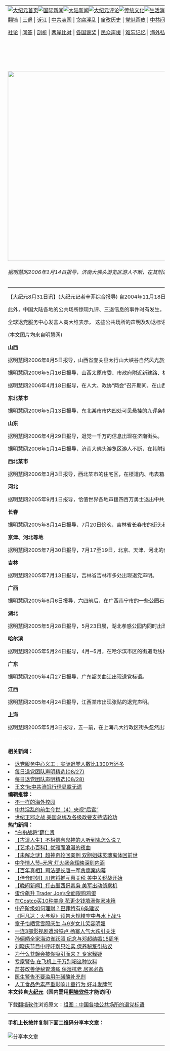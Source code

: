 <a name="1" id="1" target="_blank"></a><span id="1"></span>
<table align=center border="0"><tr><td colspan="2" VALIGN=TOP><a href="https://github.com/1992513/djy/blob/master/gb/nf1351518.md#1"><img src="https://raw.githubusercontent.com/1992513/www/master/t/djy/1.jpg" title="大纪元首页" alt="大纪元首页"></a><a href="https://github.com/1992513/djy/blob/master/gb/n24hr.md#1"><img src="https://raw.githubusercontent.com/1992513/www/master/t/djy/3.jpg" title="国际新闻" alt="国际新闻"></a><a href="https://github.com/1992513/djy/blob/master/gb/nsc413.md#1"><img src="https://raw.githubusercontent.com/1992513/www/master/t/djy/4.jpg" title="大陆新闻" alt="大陆新闻"></a><a href="https://github.com/1992513/djy/blob/master/gb/news392.md#1"><img src="https://raw.githubusercontent.com/1992513/www/master/t/djy/5.jpg" title="大纪元评论" alt="大纪元评论"></a><a href="https://github.com/1992513/djy/blob/master/gb/news2007.md#1"><img src="https://raw.githubusercontent.com/1992513/www/master/t/djy/6.jpg" title="传统文化" alt="传统文化"></a><a href="https://github.com/1992513/djy/blob/master/gb/news2008.md#1"><img src="https://raw.githubusercontent.com/1992513/www/master/t/djy/7.jpg" title="生活消费" alt="生活消费"></a><a href="https://github.com/1992513/djy/blob/master/gb/ncyule.md#1"><img src="https://raw.githubusercontent.com/1992513/www/master/t/djy/8.jpg" title="娱乐休闲" alt="娱乐休闲"></a><a href="https://github.com/1992513/djy/blob/master/gb/nsc1002.md#1"><img src="https://raw.githubusercontent.com/1992513/www/master/t/djy/9.jpg" title="健康" alt="健康"></a><a href="https://github.com/1992513/djy/blob/master/gb/nf6092.md#1"><img src="https://raw.githubusercontent.com/1992513/www/master/t/djy/10a.jpg" title="独家" alt="独家"></a><a href="https://github.com/1992513/djy/blob/master/gb/nf4514.md#1"><img src="https://raw.githubusercontent.com/1992513/www/master/t/djy/12a.jpg" title="头条要闻" alt="头条要闻"></a></td></tr>
<tr><td colspan="2" VALIGN=TOP><a target="_blank" href="https://github.com/1992513/www/blob/master/README.md?zsrh#1">翻墙</a> | <a target="_blank" href="https://github.com/1992513/djy/blob/master/gb/nf5657.md#1">三退</a> | <a target="_blank" href="https://github.com/1992513/djy/blob/master/gb/nf6124.md#1">诉江</a> | <a target="_blank" href="https://github.com/1992513/djy/blob/master/gb/nf1176117.md#1">中共卖国</a> | <a target="_blank" href="https://github.com/1992513/djy/blob/master/gb/nf5773.md#1">贪腐淫乱</a> | <a target="_blank" href="https://github.com/1992513/djy/blob/master/gb/nf1176115.md#1">窜改历史</a> | <a target="_blank" href="https://github.com/1992513/djy/blob/master/gb/nf1176107.md#1">党魁画皮</a> | <a target="_blank" href="https://github.com/1992513/djy/blob/master/gb/nf1320400.md#1">中共间谍</a> | <a target="_blank" href="https://github.com/1992513/djy/blob/master/gb/nf1176114.md#1">破坏传统</a> | <a target="_blank" href="https://github.com/1992513/ntdtv/blob/master/gb/prog447_1.md#1">恶贯满盈</a> | <a target="_blank" href="https://github.com/1992513/djy/blob/master/gb/ncid278.md#1">人权</a> | <a target="_blank" href="https://github.com/1992513/djy/blob/master/gb/nf1176111.md#1">迫害</a> | <a target="_blank" href="https://gitlab.com/szzdlab/mh-qikan/blob/master/README.md#1">期刊</a> | <a target="_blank" href="https://github.com/1992513/djy/blob/master/gb/nf5562.md#1">伪火</a></p><p><a target="_blank" href="https://github.com/1992513/djy/blob/master/gb/9p.md#1">社论</a> | <a target="_blank" href="https://github.com/1992513/djy/blob/master/gb/nf4378.md#1">问答</a> | <a target="_blank" href="https://github.com/1992513/djy/blob/master/gb/nf5792.md#1">剖析</a> | <a target="_blank" href="https://github.com/1992513/djy/blob/master/gb/nf5735.md#1">两岸比对</a> | <a target="_blank" href="https://github.com/1992513/djy/blob/master/gb/nf6119.md#1">各国褒奖</a> | <a target="_blank" href="https://github.com/1992513/djy/blob/master/gb/nf6120.md#1">民众声援</a> | <a target="_blank" href="https://github.com/1992513/djy/blob/master/gb/nf1188594.md#1">难忘记忆</a> | <a target="_blank" href="https://github.com/1992513/djy/blob/master/gb/nf3180.md#1">海外弘传</a> | <a target="_blank" href="https://github.com/1992513/djy/blob/master/gb/nf5410.md#1">万人上访</a> | <a target="_blank" href="https://github.com/1992513/www/blob/master/README.md?zsrh#1">平台首页</a> | <a target="_blank" href="https://github.com/1992513/djy/blob/master/gb/nf4386.md#1">支持</a> | <a target="_blank" href="https://github.com/1992513/djy/blob/master/gb/nf4389.md#1">真相</a> | <a target="_blank" href="https://github.com/1992513/djy/blob/master/gb/nf5790.md#1">圣缘</a> | <a target="_blank" href="https://github.com/1992513/djy/blob/master/gb/nf4786.md#1">神韵</a></td></tr>
<tr><td VALIGN=TOP width="626"><h2 align=center>组图：中国各地公共场所的退党标语</h2>
<img width="600" src="https://i.epochtimes.com/assets/uploads/2006/08/608301243471550-397x595.jpg" />
<h6>据明慧网2006年1月14日报导，济南大佛头游览区游人不断，在其附近有多处大石头上用红瓷漆涂写的“世界需要真善忍 法轮大法好 莫信电视谎言”、“快看九评 天灭中共”等大幅标语，有的存在有一年之久了。(图片来源：明慧网)
</h6>
<hr>
	<p>【大纪元8月31日讯】(大纪元记者辛菲综合报导) 自2004年11月18日《九评共产党》引发三退大潮以来，目前已有一千三百万中国人在大纪元网站上公开声明退出中共及其附属组织。由于网络封锁等各种条件的限制，还有更多的大陆民众将“三退”声明贴在布告栏、车站牌、电线杆广告栏等公共场所。 </p>
<p>此外，中国大陆各地的公共场所惊现九评、三退信息的事件时有发生，真相材料包括光盘、小册子、卡片、传单、宣传画、不干胶、条幅等，被张贴与放置的地点包括政府机关、人代会、公园、旅游景点、工地、教育单位、医院、商店、大街小巷、居民社区等处，有的被张贴持续时间达数个月，甚至一年之久。</p>
<p>全球退党服务中心发言人高大维表示， 这些公共场所的声明及劝退标语的大量出现，使退党真实化，打破了中共的封锁，打破了人们内心的恐惧。可以预见，退党潮在中国大陆各地的涌动，将带动更多中国人深刻认识中共的邪恶本质，重新审视自己的过去和现在，对未来做出新的抉择。这些敢于站出来向专制说不的先行者们，将是新中国的希望。</p>
<p>(本文图片均来自明慧网)</p>
<p><b>山西</b></p>
<p>据明慧网2006年8月5日报导，山西省壶关县太行山大峡谷自然风光旅游区被张贴“三退”不干胶和“九评”宣传画。</p>
<table border=0 align=center>
<tr>
<td><center></p>
<table cellpadding=3 cellspacing=3 border=0 width=100%>
<td align=center><ahref="https://i.epochtimes.comhttps://www.epochtimes.com/i6/608301244531550.jpg"><img decoding="async" src="https://i.epochtimes.comhttps://www.epochtimes.com/i6/608301244531550--ss.jpg"></a></td>
</tr>
<td align=center><span class=bn12></span></td>
</table>
<p></center></td>
<td align=center><ahref="https://i.epochtimes.comhttps://www.epochtimes.com/i6/608301244541550.jpg"><img decoding="async" src="https://i.epochtimes.comhttps://www.epochtimes.com/i6/608301244541550--ss.jpg"></a></td>
<td align=center><ahref="https://i.epochtimes.comhttps://www.epochtimes.com/i6/608301416551550.jpg"><img decoding="async" src="https://i.epochtimes.comhttps://www.epochtimes.com/i6/608301416551550--ss.jpg"></a></td>
<td align=center><ahref="https://i.epochtimes.comhttps://www.epochtimes.com/i6/608301247421550.jpg"><img decoding="async" src="https://i.epochtimes.comhttps://www.epochtimes.com/i6/608301247421550--ss.jpg"></a></td>
<td align=center><ahref="https://i.epochtimes.comhttps://www.epochtimes.com/i6/608301249051550.jpg"><img decoding="async" src="https://i.epochtimes.comhttps://www.epochtimes.com/i6/608301249051550--ss.jpg"></a></td>
<td align=center><ahref="https://i.epochtimes.comhttps://www.epochtimes.com/i6/608301249061550.jpg"><img decoding="async" src="https://i.epochtimes.comhttps://www.epochtimes.com/i6/608301249061550--ss.jpg"></a></td>
<td align=center><ahref="https://i.epochtimes.comhttps://www.epochtimes.com/i6/608301250121550.jpg"><img decoding="async" src="https://i.epochtimes.comhttps://www.epochtimes.com/i6/608301250121550--ss.jpg"></a></td>
<td align=center><ahref="https://i.epochtimes.comhttps://www.epochtimes.com/i6/608301250131550.jpg"><img decoding="async" src="https://i.epochtimes.comhttps://www.epochtimes.com/i6/608301250131550--ss.jpg"></a></td>
<td align=center><ahref="https://i.epochtimes.comhttps://www.epochtimes.com/i6/608301251221550.jpg"><img decoding="async" src="https://i.epochtimes.comhttps://www.epochtimes.com/i6/608301251221550--ss.jpg"></a></td>
<td align=center><ahref="https://i.epochtimes.comhttps://www.epochtimes.com/i6/608301251231550.jpg"><img decoding="async" src="https://i.epochtimes.comhttps://www.epochtimes.com/i6/608301251231550--ss.jpg"></a></td>
<p>据明慧网2006年5月16日报导，山西太原市委、市政府附近新建路、桃园三巷、桃园北路、北大街等的大街小巷、居民区、公园、商场、幼儿园等处被张贴、放置真相资料。</p>
<td align=center><ahref="https://i.epochtimes.comhttps://www.epochtimes.com/i6/608301253181550.jpg"><img decoding="async" src="https://i.epochtimes.comhttps://www.epochtimes.com/i6/608301253181550--ss.jpg"></a></td>
<td align=center><ahref="https://i.epochtimes.comhttps://www.epochtimes.com/i6/608301253191550.jpg"><img decoding="async" src="https://i.epochtimes.comhttps://www.epochtimes.com/i6/608301253191550--ss.jpg"></a></td>
<td align=center><ahref="https://i.epochtimes.comhttps://www.epochtimes.com/i6/608301254451550.jpg"><img decoding="async" src="https://i.epochtimes.comhttps://www.epochtimes.com/i6/608301254451550--ss.jpg"></a></td>
<td align=center><ahref="https://i.epochtimes.comhttps://www.epochtimes.com/i6/608301254461550.jpg"><img decoding="async" src="https://i.epochtimes.comhttps://www.epochtimes.com/i6/608301254461550--ss.jpg"></a></td>
<td align=center><ahref="https://i.epochtimes.comhttps://www.epochtimes.com/i6/608301256061550.jpg"><img decoding="async" src="https://i.epochtimes.comhttps://www.epochtimes.com/i6/608301256061550--ss.jpg"></a></td>
<td align=center><ahref="https://i.epochtimes.comhttps://www.epochtimes.com/i6/608301257031550.jpg"><img decoding="async" src="https://i.epochtimes.comhttps://www.epochtimes.com/i6/608301257031550--ss.jpg"></a></td>
<td align=center><ahref="https://i.epochtimes.comhttps://www.epochtimes.com/i6/608301258061550.jpg"><img decoding="async" src="https://i.epochtimes.comhttps://www.epochtimes.com/i6/608301258061550--ss.jpg"></a></td>
<td align=center><ahref="https://i.epochtimes.comhttps://www.epochtimes.com/i6/608301258071550.jpg"><img decoding="async" src="https://i.epochtimes.comhttps://www.epochtimes.com/i6/608301258071550--ss.jpg"></a></td>
<p>据明慧网2006年4月18日报导，在人大、政协“两会”召开期间，在山西的政府机关、人代会、公园、景区、工地、教育单位、医院、商店、大街小巷、居民社区等处，随处可见真相资料。</p>
<td align=center><ahref="https://i.epochtimes.comhttps://www.epochtimes.com/i6/608301304321550.jpg"><img decoding="async" src="https://i.epochtimes.comhttps://www.epochtimes.com/i6/608301304321550--ss.jpg"></a></td>
<td align=center><ahref="https://i.epochtimes.comhttps://www.epochtimes.com/i6/608301304331550.jpg"><img decoding="async" src="https://i.epochtimes.comhttps://www.epochtimes.com/i6/608301304331550--ss.jpg"></a></td>
<td align=center><ahref="https://i.epochtimes.comhttps://www.epochtimes.com/i6/608301305471550.jpg"><img decoding="async" src="https://i.epochtimes.comhttps://www.epochtimes.com/i6/608301305471550--ss.jpg"></a></td>
<td align=center><ahref="https://i.epochtimes.comhttps://www.epochtimes.com/i6/608301305481550.jpg"><img decoding="async" src="https://i.epochtimes.comhttps://www.epochtimes.com/i6/608301305481550--ss.jpg"></a></td>
<td align=center><ahref="https://i.epochtimes.comhttps://www.epochtimes.com/i6/608301307011550.jpg"><img decoding="async" src="https://i.epochtimes.comhttps://www.epochtimes.com/i6/608301307011550--ss.jpg"></a></td>
<td align=center><ahref="https://i.epochtimes.comhttps://www.epochtimes.com/i6/608301307001550.jpg"><img decoding="async" src="https://i.epochtimes.comhttps://www.epochtimes.com/i6/608301307001550--ss.jpg"></a></td>
<p><b>东北某市</b></p>
<p>据明慧网2006年5月13日报导，东北某市市内四处可见悬挂的九评条幅和标语。</p>
<td align=center><ahref="https://i.epochtimes.comhttps://www.epochtimes.com/i6/608301309351550.jpg"><img decoding="async" src="https://i.epochtimes.comhttps://www.epochtimes.com/i6/608301309351550--ss.jpg"></a></td>
<td align=center><ahref="https://i.epochtimes.comhttps://www.epochtimes.com/i6/608301309361550.jpg"><img decoding="async" src="https://i.epochtimes.comhttps://www.epochtimes.com/i6/608301309361550--ss.jpg"></a></td>
<p><center></p>
<td align=center><ahref="https://i.epochtimes.comhttps://www.epochtimes.com/i6/608301310421550.jpg"><img decoding="async" src="https://i.epochtimes.comhttps://www.epochtimes.com/i6/608301310421550--ss.jpg"></a></td>
<p></center></p>
<p><b>山东</b></p>
<p>据明慧网2006年4月29日报导，退党一千万的信息出现在济南街头。</p>
<td align=center><img decoding="async" src="https://i.epochtimes.comhttps://www.epochtimes.com/i6/608301313211550.jpg"></td>
<td align=center><img decoding="async" src="https://i.epochtimes.comhttps://www.epochtimes.com/i6/608301313221550.jpg"></td>
<td align=center><img decoding="async" src="https://i.epochtimes.comhttps://www.epochtimes.com/i6/608301314451550.jpg"></td>
<td align=center><img decoding="async" src="https://i.epochtimes.comhttps://www.epochtimes.com/i6/608301314461550.jpg"></td>
<p>据明慧网2006年1月14日报导，济南大佛头游览区游人不断，在其附近有多处大石头上用红瓷漆涂写的“世界需要真善忍 法轮大法好 莫信电视谎言”、“快看九评 天灭中共”等大幅标语，有的存在有一年之久了。</p>
<td align=center><ahref="https://i.epochtimes.comhttps://www.epochtimes.com/i6/608301316211550.jpg"><img decoding="async" src="https://i.epochtimes.comhttps://www.epochtimes.com/i6/608301316211550--ss.jpg"></a></td>
<td align=center><ahref="https://i.epochtimes.comhttps://www.epochtimes.com/i6/608301316221550.jpg"><img decoding="async" src="https://i.epochtimes.comhttps://www.epochtimes.com/i6/608301316221550--ss.jpg"></a></td>
<td align=center><ahref="https://i.epochtimes.comhttps://www.epochtimes.com/i6/608301317401550.jpg"><img decoding="async" src="https://i.epochtimes.comhttps://www.epochtimes.com/i6/608301317401550--ss.jpg"></a></td>
<td align=center><ahref="https://i.epochtimes.comhttps://www.epochtimes.com/i6/608301317411550.jpg"><img decoding="async" src="https://i.epochtimes.comhttps://www.epochtimes.com/i6/608301317411550--ss.jpg"></a></td>
<p><b>西北某市</b></p>
<p>据明慧网2006年3月3日报导，西北某市的住宅区，在楼道内、电表箱、等处，张贴有许多“九评和退党”的标语，当局急令保安涂抹，有些明白真相的保安故意顺着字涂抹，结果是“天灭中共，退党自救”显得更清楚。</p>
<td align=center><ahref="https://i.epochtimes.comhttps://www.epochtimes.com/i6/608301319231550.jpg"><img decoding="async" src="https://i.epochtimes.comhttps://www.epochtimes.com/i6/608301319231550--ss.jpg"></a></td>
<td align=center><ahref="https://i.epochtimes.comhttps://www.epochtimes.com/i6/608301319241550.jpg"><img decoding="async" src="https://i.epochtimes.comhttps://www.epochtimes.com/i6/608301319241550--ss.jpg"></a></td>
<td align=center><ahref="https://i.epochtimes.comhttps://www.epochtimes.com/i6/608301320231550.jpg"><img decoding="async" src="https://i.epochtimes.comhttps://www.epochtimes.com/i6/608301320231550--ss.jpg"></a></td>
<td align=center><ahref="https://i.epochtimes.comhttps://www.epochtimes.com/i6/608301320241550.jpg"><img decoding="async" src="https://i.epochtimes.comhttps://www.epochtimes.com/i6/608301320241550--ss.jpg"></a></td>
<td align=center><ahref="https://i.epochtimes.comhttps://www.epochtimes.com/i6/608301321341550.jpg"><img decoding="async" src="https://i.epochtimes.comhttps://www.epochtimes.com/i6/608301321341550--ss.jpg"></a></td>
<td align=center><ahref="https://i.epochtimes.comhttps://www.epochtimes.com/i6/608301321351550.jpg"><img decoding="async" src="https://i.epochtimes.comhttps://www.epochtimes.com/i6/608301321351550--ss.jpg"></a></td>
<td align=center><ahref="https://i.epochtimes.comhttps://www.epochtimes.com/i6/608301322341550.jpg"><img decoding="async" src="https://i.epochtimes.comhttps://www.epochtimes.com/i6/608301322341550--ss.jpg"></a></td>
<td align=center><ahref="https://i.epochtimes.comhttps://www.epochtimes.com/i6/608301322351550.jpg"><img decoding="async" src="https://i.epochtimes.comhttps://www.epochtimes.com/i6/608301322351550--ss.jpg"></a></td>
<p><b>河北</b></p>
<p>据明慧网2005年9月1日报导，恰值世界各地声援四百万勇士退出中共之时，石家庄街头惊现退党宣传彩页，而且大多分布在河北师范大学、河北经贸大学、河北职业技术学院等高校区附近。在石家庄第二监狱门口的围墙上也出现了《九评共产党》的介绍、大纪元声明及退党的方式、方法。</p>
<td align=center><ahref="https://i.epochtimes.comhttps://www.epochtimes.com/i6/608301326011550.jpg"><img decoding="async" src="https://i.epochtimes.comhttps://www.epochtimes.com/i6/608301326011550--ss.jpg"></a></td>
<td align=center><ahref="https://i.epochtimes.comhttps://www.epochtimes.com/i6/608301326001550.jpg"><img decoding="async" src="https://i.epochtimes.comhttps://www.epochtimes.com/i6/608301326001550--ss.jpg"></a></td>
<td align=center><ahref="https://i.epochtimes.comhttps://www.epochtimes.com/i6/608301326551550.jpg"><img decoding="async" src="https://i.epochtimes.comhttps://www.epochtimes.com/i6/608301326551550--ss.jpg"></a></td>
<td align=center><ahref="https://i.epochtimes.comhttps://www.epochtimes.com/i6/608301326561550.jpg"><img decoding="async" src="https://i.epochtimes.comhttps://www.epochtimes.com/i6/608301326561550--ss.jpg"></a></td>
<p><b>长春</b></p>
<p>据明慧网2005年8月14日报导，7月20日傍晚，吉林省长春市的街头巷尾出现了一道奇特的风景，院墙上、电线杆上、大门上、路边可张贴处，随处可见张贴得工工整整的退党声明及劝世人退党的粘贴。退党声明来自不同的社会阶层，有企业员工、机关干部、教师等。</p>
<td align=center><ahref="https://i.epochtimes.comhttps://www.epochtimes.com/i6/608301330591550.jpg"><img decoding="async" src="https://i.epochtimes.comhttps://www.epochtimes.com/i6/608301330591550--ss.jpg"></a></td>
<td align=center><ahref="https://i.epochtimes.comhttps://www.epochtimes.com/i6/608301331001550.jpg"><img decoding="async" src="https://i.epochtimes.comhttps://www.epochtimes.com/i6/608301331001550--ss.jpg"></a></td>
<td align=center><ahref="https://i.epochtimes.comhttps://www.epochtimes.com/i6/608301332031550.jpg"><img decoding="async" src="https://i.epochtimes.comhttps://www.epochtimes.com/i6/608301332031550--ss.jpg"></a></td>
<td align=center><ahref="https://i.epochtimes.comhttps://www.epochtimes.com/i6/608301332041550.jpg"><img decoding="async" src="https://i.epochtimes.comhttps://www.epochtimes.com/i6/608301332041550--ss.jpg"></a></td>
<td align=center><ahref="https://i.epochtimes.comhttps://www.epochtimes.com/i6/608301333081550.jpg"><img decoding="async" src="https://i.epochtimes.comhttps://www.epochtimes.com/i6/608301333081550--ss.jpg"></a></td>
<td align=center><ahref="https://i.epochtimes.comhttps://www.epochtimes.com/i6/608301333091550.jpg"><img decoding="async" src="https://i.epochtimes.comhttps://www.epochtimes.com/i6/608301333091550--ss.jpg"></a></td>
<td align=center><ahref="https://i.epochtimes.comhttps://www.epochtimes.com/i6/608301334061550.jpg"><img decoding="async" src="https://i.epochtimes.comhttps://www.epochtimes.com/i6/608301334061550--ss.jpg"></a></td>
<td align=center><ahref="https://i.epochtimes.comhttps://www.epochtimes.com/i6/608301334071550.jpg"><img decoding="async" src="https://i.epochtimes.comhttps://www.epochtimes.com/i6/608301334071550--ss.jpg"></a></td>
<p><b>京津、河北等地</b></p>
<p>据明慧网2005年7月30日报导，7月17至19日，北京、天津、河北的保定石家庄等地各界正义之士，连续三天，巧妙的将《九评》及退党资讯逾8万份递达各界民众，并在各大街小巷、公交通要道、地铁站点、公共场所张贴各类退党和退党传真等。消息人士称，在北京地铁站每个站都贴上了醒目的退党刊物，见者欣喜，口碑相传。</p>
<td align=center><ahref="https://i.epochtimes.comhttps://www.epochtimes.com/i6/608301335561550.jpg"><img decoding="async" src="https://i.epochtimes.comhttps://www.epochtimes.com/i6/608301335561550--ss.jpg"></a></td>
<td align=center><ahref="https://i.epochtimes.comhttps://www.epochtimes.com/i6/608301335571550.jpg"><img decoding="async" src="https://i.epochtimes.comhttps://www.epochtimes.com/i6/608301335571550--ss.jpg"></a></td>
<td align=center><ahref="https://i.epochtimes.comhttps://www.epochtimes.com/i6/608301337011550.jpg"><img decoding="async" src="https://i.epochtimes.comhttps://www.epochtimes.com/i6/608301337011550--ss.jpg"></a></td>
<td align=center><ahref="https://i.epochtimes.comhttps://www.epochtimes.com/i6/608301337021550.jpg"><img decoding="async" src="https://i.epochtimes.comhttps://www.epochtimes.com/i6/608301337021550--ss.jpg"></a></td>
<td align=center><ahref="https://i.epochtimes.comhttps://www.epochtimes.com/i6/608301338011550.jpg"><img decoding="async" src="https://i.epochtimes.comhttps://www.epochtimes.com/i6/608301338011550--ss.jpg"></a></td>
<td align=center><ahref="https://i.epochtimes.comhttps://www.epochtimes.com/i6/608301338001550.jpg"><img decoding="async" src="https://i.epochtimes.comhttps://www.epochtimes.com/i6/608301338001550--ss.jpg"></a></td>
<p><b>吉林</b></p>
<p>据明慧网2005年7月13日报导，吉林省吉林市多处出现退党声明。</p>
<td align=center><ahref="https://i.epochtimes.comhttps://www.epochtimes.com/i6/608301401171550.jpg"><img decoding="async" src="https://i.epochtimes.comhttps://www.epochtimes.com/i6/608301401171550--ss.jpg"></a></td>
<td align=center><ahref="https://i.epochtimes.comhttps://www.epochtimes.com/i6/608301401181550.jpg"><img decoding="async" src="https://i.epochtimes.comhttps://www.epochtimes.com/i6/608301401181550--ss.jpg"></a></td>
<td align=center><ahref="https://i.epochtimes.comhttps://www.epochtimes.com/i6/608301402121550.jpg"><img decoding="async" src="https://i.epochtimes.comhttps://www.epochtimes.com/i6/608301402121550--ss.jpg"></a></td>
<td align=center><ahref="https://i.epochtimes.comhttps://www.epochtimes.com/i6/608301402131550.jpg"><img decoding="async" src="https://i.epochtimes.comhttps://www.epochtimes.com/i6/608301402131550--ss.jpg"></a></td>
<td align=center><ahref="https://i.epochtimes.comhttps://www.epochtimes.com/i6/608301402491550.jpg"><img decoding="async" src="https://i.epochtimes.comhttps://www.epochtimes.com/i6/608301402491550--ss.jpg"></a></td>
<td align=center><ahref="https://i.epochtimes.comhttps://www.epochtimes.com/i6/608301402501550.jpg"><img decoding="async" src="https://i.epochtimes.comhttps://www.epochtimes.com/i6/608301402501550--ss.jpg"></a></td>
<td align=center><ahref="https://i.epochtimes.comhttps://www.epochtimes.com/i6/608301403521550.jpg"><img decoding="async" src="https://i.epochtimes.comhttps://www.epochtimes.com/i6/608301403521550--ss.jpg"></a></td>
<td align=center><ahref="https://i.epochtimes.comhttps://www.epochtimes.com/i6/608301403531550.jpg"><img decoding="async" src="https://i.epochtimes.comhttps://www.epochtimes.com/i6/608301403531550--ss.jpg"></a></td>
<td align=center><ahref="https://i.epochtimes.comhttps://www.epochtimes.com/i6/608301404381550.jpg"><img decoding="async" src="https://i.epochtimes.comhttps://www.epochtimes.com/i6/608301404381550--ss.jpg"></a></td>
<td align=center><ahref="https://i.epochtimes.comhttps://www.epochtimes.com/i6/608301404391550.jpg"><img decoding="async" src="https://i.epochtimes.comhttps://www.epochtimes.com/i6/608301404391550--ss.jpg"></a></td>
<td align=center><ahref="https://i.epochtimes.comhttps://www.epochtimes.com/i6/608301405271550.jpg"><img decoding="async" src="https://i.epochtimes.comhttps://www.epochtimes.com/i6/608301405271550--ss.jpg"></a></td>
<td align=center><ahref="https://i.epochtimes.comhttps://www.epochtimes.com/i6/608301405281550.jpg"><img decoding="async" src="https://i.epochtimes.comhttps://www.epochtimes.com/i6/608301405281550--ss.jpg"></a></td>
<td align=center><ahref="https://i.epochtimes.comhttps://www.epochtimes.com/i6/608301406021550.jpg"><img decoding="async" src="https://i.epochtimes.comhttps://www.epochtimes.com/i6/608301406021550--ss.jpg"></a></td>
<td align=center><ahref="https://i.epochtimes.comhttps://www.epochtimes.com/i6/608301406031550.jpg"><img decoding="async" src="https://i.epochtimes.comhttps://www.epochtimes.com/i6/608301406031550--ss.jpg"></a></td>
<td align=center><ahref="https://i.epochtimes.comhttps://www.epochtimes.com/i6/608301406491550.jpg"><img decoding="async" src="https://i.epochtimes.comhttps://www.epochtimes.com/i6/608301406491550--ss.jpg"></a></td>
<td align=center><ahref="https://i.epochtimes.comhttps://www.epochtimes.com/i6/608301406501550.jpg"><img decoding="async" src="https://i.epochtimes.comhttps://www.epochtimes.com/i6/608301406501550--ss.jpg"></a></td>
<td align=center><ahref="https://i.epochtimes.comhttps://www.epochtimes.com/i6/608301408081550.jpg"><img decoding="async" src="https://i.epochtimes.comhttps://www.epochtimes.com/i6/608301408081550--ss.jpg"></a></td>
<td align=center><ahref="https://i.epochtimes.comhttps://www.epochtimes.com/i6/608301408091550.jpg"><img decoding="async" src="https://i.epochtimes.comhttps://www.epochtimes.com/i6/608301408091550--ss.jpg"></a></td>
<p><b>广西</b></p>
<p>据明慧网2005年6月6日报导，六四前后，在广西南宁市的一些公园石凳、街道、游泳池、公交站牌、公交车身、电线杆等惊现“退党声明”、“退党人数超200万”、“天要灭中共，退党保平安”等标语。</p>
<td align=center><ahref="https://i.epochtimes.comhttps://www.epochtimes.com/i6/608301350081550.jpg"><img decoding="async" src="https://i.epochtimes.comhttps://www.epochtimes.com/i6/608301350081550--ss.jpg"></a></td>
<td align=center><ahref="https://i.epochtimes.comhttps://www.epochtimes.com/i6/608301350091550.jpg"><img decoding="async" src="https://i.epochtimes.comhttps://www.epochtimes.com/i6/608301350091550--ss.jpg"></a></td>
<td align=center><ahref="https://i.epochtimes.comhttps://www.epochtimes.com/i6/608301351401550.jpg"><img decoding="async" src="https://i.epochtimes.comhttps://www.epochtimes.com/i6/608301351401550--ss.jpg"></a></td>
<td align=center><ahref="https://i.epochtimes.comhttps://www.epochtimes.com/i6/608301351411550.jpg"><img decoding="async" src="https://i.epochtimes.comhttps://www.epochtimes.com/i6/608301351411550--ss.jpg"></a></td>
<td align=center><ahref="https://i.epochtimes.comhttps://www.epochtimes.com/i6/608301352351550.jpg"><img decoding="async" src="https://i.epochtimes.comhttps://www.epochtimes.com/i6/608301352351550--ss.jpg"></a></td>
<p><b>湖北</b></p>
<p>据明慧网2005年5月28日报导，5月23日晨，湖北孝感公园内同时出现多份“三退声明”，引起了晨练人们的兴趣和关注。经过此地的晨练民众发现声明后不少都驻足观望，大部分人表情严肃。特别是张贴声明者还在声明下面放置了一本《九评共产党》小册子和一张《九评共产党》内容的光碟，不少人拿起小册子观看并三三两两的讨论起来。</p>
<td align=center><ahref="https://i.epochtimes.comhttps://www.epochtimes.com/i6/608301348251550.jpg"><img decoding="async" src="https://i.epochtimes.comhttps://www.epochtimes.com/i6/608301348251550--ss.jpg"></a></td>
<td align=center><ahref="https://i.epochtimes.comhttps://www.epochtimes.com/i6/608301348261550.jpg"><img decoding="async" src="https://i.epochtimes.comhttps://www.epochtimes.com/i6/608301348261550--ss.jpg"></a></td>
<p><b>哈尔滨</b></p>
<p>据明慧网2005年5月24日报导，4月─5月，在哈尔滨市区的街道电线杆上、商业区公用电话亭内、家属区的大门旁、白墙上及公园内凉亭的红柱上等地方，出现大量退党声明、《九评》真像资料图片等。</p>
<td align=center><ahref="https://i.epochtimes.comhttps://www.epochtimes.com/i6/608301353311550.jpg"><img decoding="async" src="https://i.epochtimes.comhttps://www.epochtimes.com/i6/608301353311550--ss.jpg"></a></td>
<td align=center><ahref="https://i.epochtimes.comhttps://www.epochtimes.com/i6/608301353321550.jpg"><img decoding="async" src="https://i.epochtimes.comhttps://www.epochtimes.com/i6/608301353321550--ss.jpg"></a></td>
<td align=center><ahref="https://i.epochtimes.comhttps://www.epochtimes.com/i6/608301354321550.jpg"><img decoding="async" src="https://i.epochtimes.comhttps://www.epochtimes.com/i6/608301354321550--ss.jpg"></a></td>
<td align=center><ahref="https://i.epochtimes.comhttps://www.epochtimes.com/i6/608301354331550.jpg"><img decoding="async" src="https://i.epochtimes.comhttps://www.epochtimes.com/i6/608301354331550--ss.jpg"></a></td>
<td align=center><ahref="https://i.epochtimes.comhttps://www.epochtimes.com/i6/608301356301550.jpg"><img decoding="async" src="https://i.epochtimes.comhttps://www.epochtimes.com/i6/608301356301550--ss.jpg"></a></td>
<td align=center><ahref="https://i.epochtimes.comhttps://www.epochtimes.com/i6/608301356311550.jpg"><img decoding="async" src="https://i.epochtimes.comhttps://www.epochtimes.com/i6/608301356311550--ss.jpg"></a></td>
<td align=center><ahref="https://i.epochtimes.comhttps://www.epochtimes.com/i6/608301357241550.jpg"><img decoding="async" src="https://i.epochtimes.comhttps://www.epochtimes.com/i6/608301357241550--ss.jpg"></a></td>
<td align=center><ahref="https://i.epochtimes.comhttps://www.epochtimes.com/i6/608301357251550.jpg"><img decoding="async" src="https://i.epochtimes.comhttps://www.epochtimes.com/i6/608301357251550--ss.jpg"></a></td>
<p><b>广东</b></p>
<p>据明慧网2005年4月27日报导，广东韶关曲江出现退党标语。</p>
<td align=center><ahref="https://i.epochtimes.comhttps://www.epochtimes.com/i6/608301347071550.jpg"><img decoding="async" src="https://i.epochtimes.comhttps://www.epochtimes.com/i6/608301347071550--ss.jpg"></a></td>
<p><b>江西</b></p>
<p>据明慧网2005年4月24日报导，江西某市出现张贴的退党声明。</p>
<td align=center><ahref="https://i.epochtimes.comhttps://www.epochtimes.com/i6/608301347081550.jpg"><img decoding="async" src="https://i.epochtimes.comhttps://www.epochtimes.com/i6/608301347081550--ss.jpg"></a></td>
<p><b>上海</b></p>
<p>据明慧网2005年5月3日报导，五一前，在上海几大行政区街头忽然出现了退党声明。</p>
<td align=center><ahref="https://i.epochtimes.comhttps://www.epochtimes.com/i6/608301344421550.jpg"><img decoding="async" src="https://i.epochtimes.comhttps://www.epochtimes.com/i6/608301344421550--ss.jpg"></a></td>
<td align=center><ahref="https://i.epochtimes.comhttps://www.epochtimes.com/i6/608301344431550.jpg"><img decoding="async" src="https://i.epochtimes.comhttps://www.epochtimes.com/i6/608301344431550--ss.jpg"></a></td>
<td align=center><ahref="https://i.epochtimes.comhttps://www.epochtimes.com/i6/608301346021550.jpg"><img decoding="async" src="https://i.epochtimes.comhttps://www.epochtimes.com/i6/608301346021550--ss.jpg"></a></td>
<td align=center><ahref="https://i.epochtimes.comhttps://www.epochtimes.com/i6/608301346031550.jpg"><img decoding="async" src="https://i.epochtimes.comhttps://www.epochtimes.com/i6/608301346031550--ss.jpg"></a></td>
<p><font color=#ffffff>(http://www.dajiyuan.com)</font></p>
	
<strong>相关新闻：</strong>
<li><a href="https://github.com/1992513/djy/blob/master/gb/6/8/28/n1435984.md#1">退党服务中心义工﹕实际退党人数比1300万还多</a></li>
<li><a href="https://github.com/1992513/djy/blob/master/gb/6/8/28/n1436222.md#1">每日退党团队声明精选(08/27)</a></li>
<li><a href="https://github.com/1992513/djy/blob/master/gb/6/8/29/n1437422.md#1">每日退党团队声明精选(08/28)</a></li>
<li><a href="https://github.com/1992513/djy/blob/master/gb/6/8/29/n1437484.md#1">王文怡:中共流氓行径显露无遗</a></li>
<strong>编辑推荐：</strong>
<li><a href="https://github.com/1992513/djy/blob/master/gb/18/6/9/n10469652.md?dfh#1" target="_blank">不一样的海外校园</a></li><li><a href="https://github.com/1992513/djy/blob/master/gb/18/3/21/n10237420.md#1" target="_blank">中共淫乱的前生今世（4）央视“后宫”</a></li><li><a href="https://github.com/1992513/djy/blob/master/gb/19/8/7/n11437477.md#1" target="_blank">世纪正邪之战 美国总统及各级政要支持法轮功</a></li>
<strong>热门新闻：</strong>
<li><a href="https://github.com/1992513/djy/blob/master/gb/18/7/11/n10554901.md#1">“白袍战将”薛仁贵</a></li>
<li><a href="https://github.com/1992513/djy/blob/master/gb/25/2/4/n14429594.md#1">【古道人生】不相信有鬼神的人听到鬼怎么说？</a></li>
<li><a href="https://github.com/1992513/djy/blob/master/gb/6/5/5/n1304965.md#1">【艺术小百科】优雅而浪漫的夜曲</a></li>
<li><a href="https://github.com/1992513/djy/blob/master/gb/25/2/7/n14432297.md#1">【未解之谜】超神奇轮回案例 双胞姐妹灵魂离体回前世</a></li>
<li><a href="https://github.com/1992513/djy/blob/master/gb/25/2/6/n14431324.md#1">中华情人节&#8211;元宵  灯火盛会辉映深刻内涵</a></li>
<li><a href="https://github.com/1992513/djy/blob/master/gb/25/2/10/n14434279.md#1">【百年真相】司法部长唐一军贪腐案内幕</a></li>
<li><a href="https://github.com/1992513/djy/blob/master/gb/25/2/11/n14434940.md#1">【佳音时刻】川普将推互惠关税 美中关税战开始</a></li>
<li><a href="https://github.com/1992513/djy/blob/master/gb/25/2/8/n14432886.md#1">【晚间新闻】打击墨西哥毒枭 美军出动侦察机</a></li>
<li><a href="https://github.com/1992513/djy/blob/master/gb/25/2/8/n14432743.md#1">蛋价飙升 Trader Joe’s全面限购鸡蛋</a></li>
<li><a href="https://github.com/1992513/djy/blob/master/gb/25/2/7/n14431799.md#1">在Costco买10种美食 花更少钱填满你家冰箱</a></li>
<li><a href="https://github.com/1992513/djy/blob/master/gb/25/1/23/n14420988.md#1">中产阶级如何理财？巴菲特有6条建议</a></li>
<li><a href="https://github.com/1992513/djy/blob/master/gb/25/2/9/n14433164.md#1">《阿凡达：火与烬》预告大规模空中与水上战斗</a></li>
<li><a href="https://github.com/1992513/djy/blob/master/gb/25/2/10/n14434291.md#1">章子怡晒赏雪照庆生 与9岁女儿笑容明媚</a></li>
<li><a href="https://github.com/1992513/djy/blob/master/gb/25/2/10/n14434350.md#1">一连3部影视剧遭滑铁卢 杨幂人气大跌引关注</a></li>
<li><a href="https://github.com/1992513/djy/blob/master/gb/25/2/8/n14432827.md#1">孙俪晒全家海边雀跃照 纪念与邓超结婚15周年</a></li>
<li><a href="https://github.com/1992513/djy/blob/master/gb/25/2/8/n14432882.md#1">刘晓庆节目中呼吁别只吃素 保养秘笈引热议</a></li>
<li><a href="https://github.com/1992513/djy/blob/master/gb/25/2/10/n14433933.md#1">为什么苍蝇会被你吸引而来？ 专家释疑</a></li>
<li><a href="https://github.com/1992513/djy/blob/master/gb/25/2/11/n14434559.md#1">专家警告 在飞机上千万别喝这种饮料</a></li>
<li><a href="https://github.com/1992513/djy/blob/master/gb/25/2/6/n14430821.md#1">芦荟改善便秘胃溃疡 保湿抗老 居家必备</a></li>
<li><a href="https://github.com/1992513/djy/blob/master/gb/25/1/31/n14426644.md#1">医生警告不要滥用牛磺酸补充剂</a></li>
<li><a href="https://github.com/1992513/djy/blob/master/gb/25/2/2/n14428232.md#1">人工食品色素严重影响儿童行为 好斗发脾气</a></li>
<strong>本文转自<a href="https://www.epochtimes.com">大纪元</a>（国内需用<a href="https://github.com/1992513/www/blob/master/README.md#8">翻墙软件</a>才能访问）</strong><p>下载<a href="https://github.com/1992513/www/blob/master/README.md#8">翻墙软件</a>浏览原文：<a href="https://www.epochtimes.com/gb/6/8/31/n1439263.htm">组图：中国各地公共场所的退党标语</a></p><hr>
<strong>手机上长按并复制下面二维码分享本文章：</strong><br><br><img src="https://quickchart.io/qr?size=256&text=https://github.com/1992513/djy/blob/master/gb/6/8/31/n1439263.md%231" title="分享本文章"></td><td VALIGN=TOP><a href="https://github.com/1992513/djy/blob/master/gb/16/1/21/n4622075.md?dfh#1" target="_blank"><img src="https://raw.githubusercontent.com/1992513/djy/master/gb/300/wei-f1.jpg" title="中共的伪火骗局"  alt="中共的伪火骗局"></a><br><a href="https://github.com/1992513/www/blob/master/README.md?dfh#9" target="_blank"><img src="https://raw.githubusercontent.com/1992513/djy/master/gb/300/yong-h.jpg" title="永恒的见证"  alt="永恒的见证"></a><br><a href="https://github.com/1992513/djy/blob/master/gb/13/9/29/n3974789.md?dfh#1" target="_blank"><img src="https://raw.githubusercontent.com/1992513/djy/master/gb/300/shang-lnz.jpg" title="善良女子被中共投男牢"  alt="善良女子被中共投男牢"></a><br><a href="https://github.com/1992513/djy/blob/master/gb/16/3/16/n4663449.md?dfh#1" target="_blank"><img src="https://raw.githubusercontent.com/1992513/djy/master/gb/300/huo-z3.jpg" title="警卫目击活摘器官"  alt="警卫目击活摘器官"></a><br><a href="https://github.com/1992513/djy/blob/master/gb/16/8/7/n8177641.md?dfh#1" target="_blank"><img src="https://raw.githubusercontent.com/1992513/djy/master/gb/300/huo-z4.jpg" title="证人描述活摘恐怖"  alt="证人描述活摘恐怖"></a><br><a href="https://github.com/1992513/djy/blob/master/gb/10/4/19/n2881569.md?dfh#1" target="_blank"><img src="https://raw.githubusercontent.com/1992513/djy/master/gb/300/huo-z1.jpg" title="揭开活摘器官黑幕"  alt="揭开活摘器官黑幕"></a><br><a href="https://github.com/1992513/djy/blob/master/gb/10/11/7/n3077476.md?dfh#1" target="_blank"><img src="https://raw.githubusercontent.com/1992513/djy/master/gb/300/ma-ks.jpg" title="马克思的成魔之路"  alt="马克思的成魔之路"></a><br><a href="https://github.com/1992513/djy/blob/master/gb/14/6/9/n4173977.md?dfh#1" target="_blank"><img src="https://raw.githubusercontent.com/1992513/djy/master/gb/300/chang-zs.jpg" title="藏字石 蕴天机"  alt="藏字石 蕴天机"></a><br><a href="https://github.com/1992513/djy/blob/master/gb/18/5/10/n10381511.md?dfh#1" target="_blank"><img src="https://raw.githubusercontent.com/1992513/djy/master/gb/300/st1.jpg" title="关注三亿人三退"  alt="关注三亿人三退"></a><br><a href="https://github.com/1992513/djy/blob/master/gb/18/3/21/n10237682.md?dfh#1" target="_blank"><img src="https://raw.githubusercontent.com/1992513/djy/master/gb/300/jie-t.jpg" title="解体中共复兴中华"  alt="解体中共复兴中华"></a><br><a href="https://github.com/1992513/djy/blob/master/gb/9/2/9/n2422991.md?dfh#1" target="_blank"><img src="https://raw.githubusercontent.com/1992513/djy/master/gb/300/gao-zs.jpg" title="中共迫害良心律师"  alt="中共迫害良心律师"></a><br><a href="https://github.com/1992513/djy/blob/master/gb/18/12/9/n10900044.md?dfh#1" target="_blank"><img src="https://raw.githubusercontent.com/1992513/djy/master/gb/300/sj1.jpg" title="三百多万人举报江泽民"  alt="三百多万人举报江泽民"></a><br><a href="https://github.com/1992513/djy/blob/master/gb/18/8/28/n10672014.md?dfh#1" target="_blank"><img src="https://raw.githubusercontent.com/1992513/djy/master/gb/300/sj2.jpg" title="这些官员为何起诉江泽民"  alt="这些官员为何起诉江泽民"></a><br><a href="https://github.com/1992513/djy/blob/master/gb/8/12/18/n2367165.md?dfh#1" target="_blank"><img src="https://raw.githubusercontent.com/1992513/djy/master/gb/300/liangan.jpg" title="海峡两岸的强烈对比"  alt="海峡两岸的强烈对比"></a><br><a href="https://github.com/1992513/djy/blob/master/gb/15/12/10/n4593139.md?dfh#1" target="_blank"><img src="https://raw.githubusercontent.com/1992513/djy/master/gb/300/jia-ndzl.jpg" title="加拿大总理的贺信"  alt="加拿大总理的贺信"></a><br><a href="https://github.com/1992513/djy/blob/master/gb/11/6/17/n3289382.md?dfh#1" target="_blank"><img src="https://raw.githubusercontent.com/1992513/djy/master/gb/300/xiao-wd.jpg" title="探寻真相兼听则明"  alt="探寻真相兼听则明"></a><br><a href="https://github.com/1992513/djy/blob/master/gb/18/10/27/n10812623.md?dfh#1" target="_blank"><img src="https://raw.githubusercontent.com/1992513/djy/master/gb/300/yindu.jpg" title="印度媒体报道东方"  alt="印度媒体报道东方"></a><br><a href="https://github.com/1992513/djy/blob/master/gb/18/6/9/n10469652.md?dfh#1" target="_blank"><img src="https://raw.githubusercontent.com/1992513/djy/master/gb/300/xie-j.jpg" title="不一样的海外校园"  alt="不一样的海外校园"></a><br><a href="https://github.com/1992513/djy/blob/master/gb/7/4/5/n1669415.md?dfh#1" target="_blank"><img src="https://raw.githubusercontent.com/1992513/djy/master/gb/300/li-up.jpg" title="从大师到徒弟的传奇"  alt="从大师到徒弟的传奇"></a><br><a href="https://github.com/1992513/djy/blob/master/gb/17/5/26/n9191512.md?dfh#1" target="_blank"><img src="https://raw.githubusercontent.com/1992513/djy/master/gb/300/zfl2.jpg" title="亿万人与东方一本奇书"  alt="亿万人与东方一本奇书"></a><br><a href="https://github.com/1992513/djy/blob/master/gb/13/11/27/n4020290.md?dfh#1" target="_blank"><img src="https://raw.githubusercontent.com/1992513/djy/master/gb/300/zhen-h.jpg" title="大陆见不到的震撼场面"  alt="大陆见不到的震撼场面"></a><br><a href="https://github.com/1992513/djy/blob/master/gb/15/7/17/n4482910.md?dfh#1" target="_blank"><img src="https://raw.githubusercontent.com/1992513/djy/master/gb/300/dalu-sk.jpg" title="人心向善 大陆当初盛况"  alt="人心向善 大陆当初盛况"></a><br><a href="https://github.com/1992513/djy/blob/master/gb/19/1/5/n10955468.md?dfh#1" target="_blank"><img src="https://raw.githubusercontent.com/1992513/djy/master/gb/300/zfl1.jpg" title="追寻真理 这书讲什么"  alt="追寻真理 这书讲什么"></a><br><a href="https://github.com/1992513/www/blob/master/README.md?dfh#1" target="_blank"><img src="https://raw.githubusercontent.com/1992513/djy/master/gb/300/fq1.jpg" title="下载免费翻墙软件"  alt="下载免费翻墙软件"></a><br></td></tr></table>
